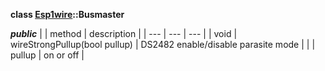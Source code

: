 **class [Esp1wire](./Esp1wire.md)::Busmaster**

***public***
| | method | description |
| --- | --- | --- |
| void | wireStrongPullup(bool pullup) | DS2482 enable/disable parasite mode |
| | pullup | on or off |
